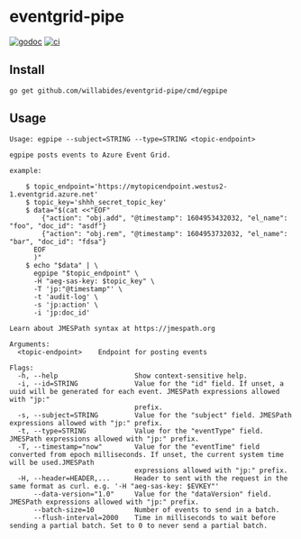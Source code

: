 # eventgrid-pipe

[![godoc](https://godoc.org/github.com/WillAbides/eventgrid-pipe?status.svg)](https://godoc.org/github.com/WillAbides/eventgrid-pipe)
[![ci](https://github.com/WillAbides/eventgrid-pipe/workflows/ci/badge.svg?branch=main&event=push)](https://github.com/WillAbides/eventgrid-pipe/actions?query=workflow%3Aci+branch%3Amaster+event%3Apush)

## Install

`go get github.com/willabides/eventgrid-pipe/cmd/egpipe` 

## Usage

```
Usage: egpipe --subject=STRING --type=STRING <topic-endpoint>

egpipe posts events to Azure Event Grid.

example:

    $ topic_endpoint='https://mytopicendpoint.westus2-1.eventgrid.azure.net'
    $ topic_key='shhh_secret_topic_key'
    $ data="$(cat <<"EOF"
        {"action": "obj.add", "@timestamp": 1604953432032, "el_name": "foo", "doc_id": "asdf"}
        {"action": "obj.rem", "@timestamp": 1604953732032, "el_name": "bar", "doc_id": "fdsa"}
      EOF
      )"
    $ echo "$data" | \
      egpipe "$topic_endpoint" \
      -H "aeg-sas-key: $topic_key" \
      -T 'jp:"@timestamp"' \
      -t 'audit-log' \
      -s 'jp:action' \
      -i 'jp:doc_id'

Learn about JMESPath syntax at https://jmespath.org

Arguments:
  <topic-endpoint>    Endpoint for posting events

Flags:
  -h, --help                   Show context-sensitive help.
  -i, --id=STRING              Value for the "id" field. If unset, a uuid will be generated for each event. JMESPath expressions allowed with "jp:"
                               prefix.
  -s, --subject=STRING         Value for the "subject" field. JMESPath expressions allowed with "jp:" prefix.
  -t, --type=STRING            Value for the "eventType" field. JMESPath expressions allowed with "jp:" prefix.
  -T, --timestamp="now"        Value for the "eventTime" field converted from epoch milliseconds. If unset, the current system time will be used.JMESPath
                               expressions allowed with "jp:" prefix.
  -H, --header=HEADER,...      Header to sent with the request in the same format as curl. e.g. '-H "aeg-sas-key: $EVKEY"'
      --data-version="1.0"     Value for the "dataVersion" field. JMESPath expressions allowed with "jp:" prefix.
      --batch-size=10          Number of events to send in a batch.
      --flush-interval=2000    Time in milliseconds to wait before sending a partial batch. Set to 0 to never send a partial batch.
```
